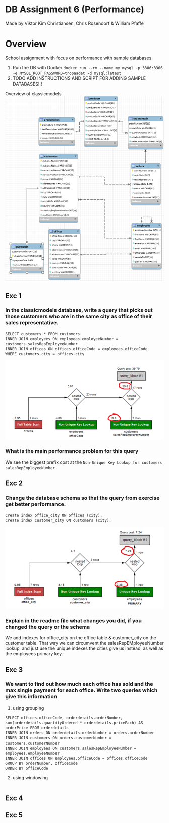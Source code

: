 # DB Assignment 6 (Performance)
Made by Viktor Kim Christiansen, Chris Rosendorf & William Pfaffe
# Overview
School assignment with focus on performance with sample databases.
1. Run the DB with Docker `docker run --rm --name my_mysql -p 3306:3306 -e MYSQL_ROOT_PASSWORD=tropaadet -d mysql:latest`
2. TODO ADD INSTRUCTIONS AND SCRIPT FOR ADDING SAMPLE DATABASES!!!

Overview of classicmodels
![classicmodels](classicmodels.png "classicmodels")

## Exc 1 
### In the classicmodels database, write a query that picks out those customers who are in the same city as office of their sales representative.
```
SELECT customers.* FROM customers
INNER JOIN employees ON employees.employeeNumber = customers.salesRepEmployeeNumber
INNER JOIN offices ON offices.officeCode = employees.officeCode
WHERE customers.city = offices.city
```
![Execution Plan1](exc1/plan1.png "Execution Plan1")

### What is the main performance problem for this query
We see the biggest prefix cost at the `Non-Unique Key Lookup for customers salesRepEmployeeNumber`


## Exc 2
### Change the database schema so that the query from exercise get better performance.

```
Create index office_city ON offices (city);
Create index customer_city ON customers (city);
```

![Execution Plan2](exc2/plan2.png "Execution Plan2")

### Explain in the readme file what changes you did, if you changed the query or the schema
We add indexes for office_city on the office table & customer_city on the customer table. That way we can circumvent the salesRepEMployeeNumber lookup, and just use the unique indexes the cities give us instead, as well as the employees primary key.

## Exc 3

### We want to find out how much each office has sold and the max single payment for each office. Write two queries which give this information

1. using grouping
```
SELECT offices.officeCode, orderdetails.orderNumber, sum(orderdetails.quantityOrdered * orderdetails.priceEach) AS orderPrice FROM orderdetails
INNER JOIN orders ON orderdetails.orderNumber = orders.orderNumber
INNER JOIN customers ON orders.customerNumber = customers.customerNumber
INNER JOIN employees ON customers.salesRepEmployeeNumber = employees.employeeNumber
INNER JOIN offices ON employees.officeCode = offices.officeCode
GROUP BY orderNumber, officeCode
ORDER BY officeCode

```

2. using windowing
```

```

## Exc 4


## Exc 5

